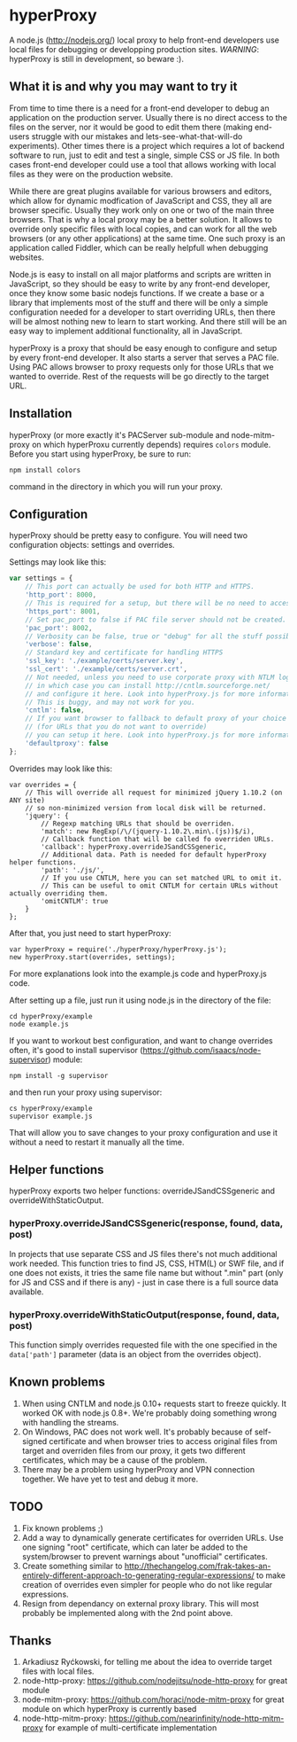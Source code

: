 hyperProxy
==========

A node.js (http://nodejs.org/) local proxy to help front-end developers use local files for debugging or developping production sites.
*WARNING*: hyperProxy is still in development, so beware :).

## What it is and why you may want to try it

From time to time there is a need for a front-end developer to debug an application on the production server. Usually there is no direct access to the files on the server, nor it would be good to edit them there (making end-users struggle with our mistakes and lets-see-what-that-will-do experiments).
Other times there is a project which requires a lot of backend software to run, just to edit and test a single, simple CSS or JS file.
In both cases front-end developer could use a tool that allows working with local files as they were on the production website.

While there are great plugins available for various browsers and editors, which allow for dynamic modfication of JavaScript and CSS, they all are browser specific. Usually they work only on one or two of the main three browsers.
That is why a local proxy may be a better solution. It allows to override only specific files with local copies, and can work for all the web browsers (or any other applications) at the same time.
One such proxy is an application called Fiddler, which can be really helpfull when debugging websites.

Node.js is easy to install on all major platforms and scripts are written in JavaScript, so they should be easy to write by any front-end developer, once they know some basic nodejs functions.
If we create a base or a library that implements most of the stuff and there will be only a simple configuration needed for a developer to start overriding URLs, then there will be almost nothing new to learn to start working. And there still will be an easy way to implement additional functionality, all in JavaScript.

hyperProxy is a proxy that should be easy enough to configure and setup by every front-end developer. It also starts a server that serves a PAC file.
Using PAC allows browser to proxy requests only for those URLs that we wanted to override. Rest of the requests will be go directly to the target URL.


## Installation

hyperProxy (or more exactly it's PACServer sub-module and node-mitm-proxy on which hyperProxu currently depends) requires `colors` module.
Before you start using hyperProxy, be sure to run:

`npm install colors`

command in the directory in which you will run your proxy.


## Configuration

hyperProxy should be pretty easy to configure. You will need two configuration objects: settings and overrides.

Settings may look like this:

```javascript
var settings = {
	// This port can actually be used for both HTTP and HTTPS.
	'http_port': 8000,
	// This is required for a setup, but there will be no need to access it directly.
	'https_port': 8001,
	// Set pac_port to false if PAC file server should not be created.
	'pac_port': 8002,
	// Verbosity can be false, true or "debug" for all the stuff possible to be printed in the console.
	'verbose': false,
	// Standard key and certificate for handling HTTPS
	'ssl_key': './example/certs/server.key',
	'ssl_cert': './example/certs/server.crt',
	// Not needed, unless you need to use corporate proxy with NTLM login,
	// in which case you can install http://cntlm.sourceforge.net/
	// and configure it here. Look into hyperProxy.js for more information.
	// This is buggy, and may not work for you.
	'cntlm': false,
	// If you want browser to fallback to default proxy of your choice
	// (for URLs that you do not want to override)
	// you can setup it here. Look into hyperProxy.js for more information.
	'defaultproxy': false
};
```

Overrides may look like this:

```
var overrides = {
	// This will override all request for minimized jQuery 1.10.2 (on ANY site)
	// so non-minimized version from local disk will be returned.
	'jquery': {
		// Regexp matching URLs that should be overriden.
		'match': new RegExp(/\/(jquery-1.10.2\.min\.(js))$/i),
		// Callback function that will be called fo overriden URLs.
		'callback': hyperProxy.overrideJSandCSSgeneric,
		// Additional data. Path is needed for default hyperProxy helper functions.
		'path': './js/',
		// If you use CNTLM, here you can set matched URL to omit it.
		// This can be useful to omit CNTLM for certain URLs without actually overriding them.
		'omitCNTLM': true
	}
};
```

After that, you just need to start hyperProxy:

```
var hyperProxy = require('./hyperProxy/hyperProxy.js');
new hyperProxy.start(overrides, settings);
```

For more explanations look into the example.js code and hyperProxy.js code.

After setting up a file, just run it using node.js in the directory of the file:

```
cd hyperProxy/example
node example.js
```

If you want to workout best configuration, and want to change overrides often, it's good to install supervisor (https://github.com/isaacs/node-supervisor) module:

```
npm install -g supervisor
```

and then run your proxy using supervisor:

```
cs hyperProxy/example
supervisor example.js
```

That will allow you to save changes to your proxy configuration and use it without a need to restart it manually all the time.


## Helper functions

hyperProxy exports two helper functions: overrideJSandCSSgeneric and overrideWithStaticOutput.


### hyperProxy.overrideJSandCSSgeneric(response, found, data, post)

In projects that use separate CSS and JS files there's not much additional work needed.
This function tries to find JS, CSS, HTM(L) or SWF file, and if one does not exists, it tries the same file name but without ".min"
part (only for JS and CSS and if there is any) - just in case there is a full source data available.


### hyperProxy.overrideWithStaticOutput(response, found, data, post)

This function simply overrides requested file with the one specified in the `data['path']` parameter (data is an object from the overrides object).


## Known problems

1. When using CNTLM and node.js 0.10+ requests start to freeze quickly. It worked OK with node.js 0.8+.
   We're probably doing something wrong with handling the streams.
2. On Windows, PAC does not work well. It's probably because of self-signed certificate and when browser tries to access original
   files from target and overriden files from our proxy, it gets two different certificates, which may be a cause of the problem.
3. There may be a problem using hyperProxy and VPN connection together. We have yet to test and debug it more.


## TODO

1. Fix known problems ;)
2. Add a way to dynamically generate certificates for overriden URLs. Use one signing "root" certificate, which can later be added
   to the system/browser to prevent warnings about "unofficial" certificates.
3. Create something similar to http://thechangelog.com/frak-takes-an-entirely-different-approach-to-generating-regular-expressions/
   to make creation of overrides even simpler for people who do not like regular expressions.
4. Resign from dependancy on external proxy library. This will most probably be implemented along with the 2nd point above.


## Thanks

1. Arkadiusz Ryćkowski, for telling me about the idea to override target files with local files.
2. node-http-proxy: https://github.com/nodejitsu/node-http-proxy for great module
3. node-mitm-proxy: https://github.com/horaci/node-mitm-proxy for great module on which hyperProxy is currently based
4. node-http-mitm-proxy: https://github.com/nearinfinity/node-http-mitm-proxy for example of multi-certificate implementation